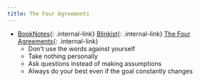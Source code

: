 ```yaml
---
title: The Four Agreements
---
```



- [BookNotes](/booknotes){: .internal-link} [Blinkist](/blinkist){: .internal-link} [The Four Agreements](/the-four-agreements){: .internal-link}
    - Don't use the words against yourself
    - Take nothing personally
    - Ask questions instead of making assumptions
    - Always do your best even if the goal constantly changes


